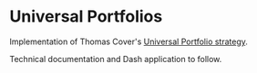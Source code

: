 # Universal Portfolios

Implementation of Thomas Cover's [Universal Portfolio strategy](http://web.mit.edu/6.454/www/www_fall_2001/shaas/universal_portfolios.pdf).

Technical documentation and Dash application to follow. 
